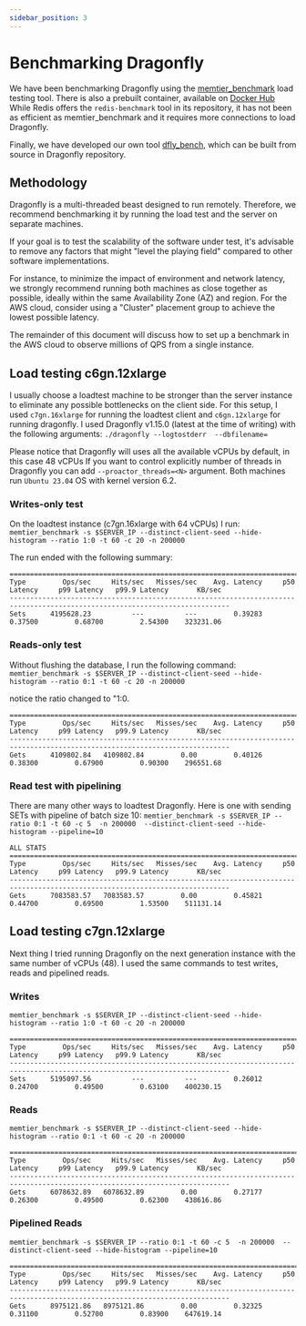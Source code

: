 ```yaml
---
sidebar_position: 3
---
```


# Benchmarking Dragonfly
We have been benchmarking Dragonfly using the [memtier_benchmark](https://github.com/RedisLabs/memtier_benchmark)
load testing tool.
There is also a prebuilt container, available on [Docker Hub](https://hub.docker.com/r/redislabs/memtier_benchmark/)
While Redis offers the `redis-benchmark` tool in its repository, it has not been as efficient
as memtier_benchmark and it requires more connections to load Dragonfly.

Finally, we have developed our own tool [dfly_bench](https://github.com/dragonflydb/dragonfly/blob/main/src/server/dfly_bench.cc), which can be built from source in Dragonfly repository.


## Methodology
Dragonfly is a multi-threaded beast designed to run remotely.
Therefore, we recommend benchmarking it by running the load test and the server on separate machines.

If your goal is to test the scalability of the software under test,
it's advisable to remove any factors that might "level the playing field" compared to other software implementations.

For instance, to minimize the impact of environment and network latency, we strongly recommend
running both machines as close together as possible, ideally within the same
Availability Zone (AZ) and region. For the AWS cloud, consider using a "Cluster" placement group
to achieve the lowest possible latency.

The remainder of this document will discuss how to set up a benchmark in the AWS cloud
to observe millions of QPS from a single instance.

## Load testing c6gn.12xlarge
I usually choose a loadtest machine to be stronger than the server instance to eliminate
any possible bottlenecks on the client side. For this setup, I used `c7gn.16xlarge` for running
the loadtest client and `c6gn.12xlarge` for running dragonfly.
I used Dragonfly v1.15.0 (latest at the time of writing) with the following arguments:
`./dragonfly --logtostderr  --dbfilename=`

Please notice that Dragonfly will uses all the available vCPUs by default, in this case 48 vCPUs
If you want to control explicitly number of threads in Dragonfly you can add `--proactor_threads=<N>`
argument.
Both machines run `Ubuntu 23.04` OS with kernel version 6.2.


### Writes-only test
On the loadtest instance (c7gn.16xlarge with 64 vCPUs) I run:
`memtier_benchmark -s $SERVER_IP --distinct-client-seed --hide-histogram --ratio 1:0 -t 60 -c 20 -n 200000`

The run ended with the following summary:

```
============================================================================================================================
Type         Ops/sec     Hits/sec   Misses/sec    Avg. Latency     p50 Latency     p99 Latency   p99.9 Latency       KB/sec
----------------------------------------------------------------------------------------------------------------------------
Sets      4195628.23          ---          ---         0.39283         0.37500         0.68700         2.54300    323231.06

```

### Reads-only test
Without flushing the database, I run the following command:
`memtier_benchmark -s $SERVER_IP --distinct-client-seed --hide-histogram --ratio 0:1 -t 60 -c 20 -n 200000`

notice the ratio changed to "1:0.

```
============================================================================================================================
Type         Ops/sec     Hits/sec   Misses/sec    Avg. Latency     p50 Latency     p99 Latency   p99.9 Latency       KB/sec
----------------------------------------------------------------------------------------------------------------------------
Gets      4109802.84   4109802.84         0.00         0.40126         0.38300         0.67900         0.90300    296551.68
```


### Read test with pipelining

There are many other ways to loadtest Dragonfly. Here is one with sending SETs with pipeline of batch size 10:
`memtier_benchmark -s $SERVER_IP --ratio 0:1 -t 60 -c 5  -n 200000  --distinct-client-seed --hide-histogram --pipeline=10`

```
ALL STATS
============================================================================================================================
Type         Ops/sec     Hits/sec   Misses/sec    Avg. Latency     p50 Latency     p99 Latency   p99.9 Latency       KB/sec
----------------------------------------------------------------------------------------------------------------------------
Gets      7083583.57   7083583.57         0.00         0.45821         0.44700         0.69500         1.53500    511131.14
```

## Load testing c7gn.12xlarge

Next thing I tried running Dragonfly on the next generation instance with the same number of vCPUs (48).
I used the same commands to test writes, reads and pipelined reads.

### Writes
`memtier_benchmark -s $SERVER_IP --distinct-client-seed --hide-histogram --ratio 1:0 -t 60 -c 20 -n 200000`

```
============================================================================================================================
Type         Ops/sec     Hits/sec   Misses/sec    Avg. Latency     p50 Latency     p99 Latency   p99.9 Latency       KB/sec
----------------------------------------------------------------------------------------------------------------------------
Sets      5195097.56          ---          ---         0.26012         0.24700         0.49500         0.63100    400230.15
```

### Reads
`memtier_benchmark -s $SERVER_IP --distinct-client-seed --hide-histogram --ratio 0:1 -t 60 -c 20 -n 200000`
```
============================================================================================================================
Type         Ops/sec     Hits/sec   Misses/sec    Avg. Latency     p50 Latency     p99 Latency   p99.9 Latency       KB/sec
----------------------------------------------------------------------------------------------------------------------------
Gets      6078632.89   6078632.89         0.00         0.27177         0.26300         0.49500         0.62300    438616.86
```

### Pipelined Reads
`memtier_benchmark -s $SERVER_IP --ratio 0:1 -t 60 -c 5  -n 200000  --distinct-client-seed --hide-histogram --pipeline=10`

```
============================================================================================================================
Type         Ops/sec     Hits/sec   Misses/sec    Avg. Latency     p50 Latency     p99 Latency   p99.9 Latency       KB/sec
----------------------------------------------------------------------------------------------------------------------------
Gets      8975121.86   8975121.86         0.00         0.32325         0.31100         0.52700         0.83900    647619.14
```